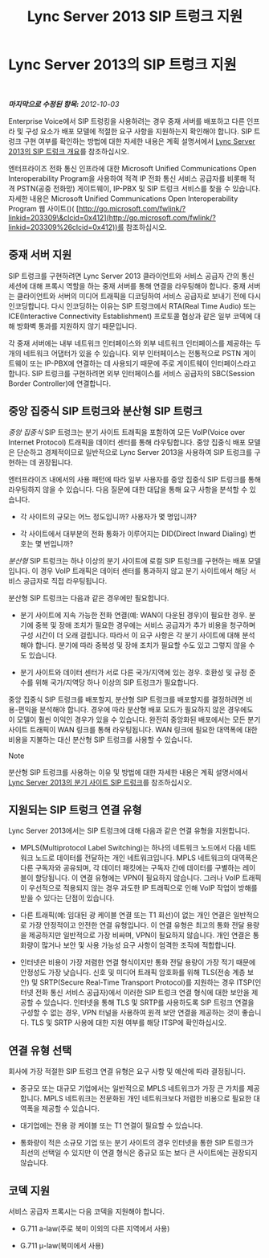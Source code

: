 ﻿---
title: Lync Server 2013 SIP 트렁크 지원
TOCTitle: SIP 트렁크 지원
ms:assetid: e3042831-e8d8-4ea2-baa2-1a697401ffa0
ms:mtpsurl: https://technet.microsoft.com/ko-kr/library/Gg399005(v=OCS.15)
ms:contentKeyID: 49305313
ms.date: 08/10/2015
mtps_version: v=OCS.15
ms.translationtype: HT
---

# Lync Server 2013의 SIP 트렁크 지원

 

_**마지막으로 수정된 항목:** 2012-10-03_

Enterprise Voice에서 SIP 트렁킹을 사용하려는 경우 중재 서버를 배포하고 다른 인프라 및 구성 요소가 배포 모델에 적절한 요구 사항을 지원하는지 확인해야 합니다. SIP 트렁크 구현 여부를 확인하는 방법에 대한 자세한 내용은 계획 설명서에서 [Lync Server 2013의 SIP 트렁크 개요](lync-server-2013-overview-of-sip-trunking.md)를 참조하십시오.

엔터프라이즈 전화 통신 인프라에 대한 Microsoft Unified Communications Open Interoperability Program을 사용하여 적격 IP 전화 통신 서비스 공급자를 비롯해 적격 PSTN(공중 전화망) 게이트웨이, IP-PBX 및 SIP 트렁크 서비스를 찾을 수 있습니다. 자세한 내용은 Microsoft Unified Communications Open Interoperability Program 웹 사이트()( [http://go.microsoft.com/fwlink/?linkid=203309\&clcid=0x412](http://go.microsoft.com/fwlink/?linkid=203309%26clcid=0x412))를 참조하십시오.

## 중재 서버 지원

SIP 트렁크를 구현하려면 Lync Server 2013 클라이언트와 서비스 공급자 간의 통신 세션에 대해 프록시 역할을 하는 중재 서버를 통해 연결을 라우팅해야 합니다. 중재 서버는 클라이언트와 서버의 미디어 트래픽을 디코딩하여 서비스 공급자로 보내기 전에 다시 인코딩합니다. 다시 인코딩하는 이유는 SIP 트렁크에서 RTA(Real Time Audio) 또는 ICE(Interactive Connectivity Establishment) 프로토콜 협상과 같은 일부 코덱에 대해 방화벽 통과를 지원하지 않기 때문입니다.

각 중재 서버에는 내부 네트워크 인터페이스와 외부 네트워크 인터페이스를 제공하는 두 개의 네트워크 어댑터가 있을 수 있습니다. 외부 인터페이스는 전통적으로 PSTN 게이트웨이 또는 IP-PBX에 연결하는 데 사용되기 때문에 주로 게이트웨이 인터페이스라고 합니다. SIP 트렁크를 구현하려면 외부 인터페이스를 서비스 공급자의 SBC(Session Border Controller)에 연결합니다.

## 중앙 집중식 SIP 트렁크와 분산형 SIP 트렁크

*중앙 집중식* SIP 트렁크는 분기 사이트 트래픽을 포함하여 모든 VoIP(Voice over Internet Protocol) 트래픽을 데이터 센터를 통해 라우팅합니다. 중앙 집중식 배포 모델은 단순하고 경제적이므로 일반적으로 Lync Server 2013을 사용하여 SIP 트렁크를 구현하는 데 권장됩니다.

엔터프라이즈 내에서의 사용 패턴에 따라 일부 사용자를 중앙 집중식 SIP 트렁크를 통해 라우팅하지 않을 수 있습니다. 다음 질문에 대한 대답을 통해 요구 사항을 분석할 수 있습니다.

  - 각 사이트의 규모는 어느 정도입니까? 사용자가 몇 명입니까?

  - 각 사이트에서 대부분의 전화 통화가 이루어지는 DID(Direct Inward Dialing) 번호는 몇 번입니까?

*분산형* SIP 트렁크는 하나 이상의 분기 사이트에 로컬 SIP 트렁크를 구현하는 배포 모델입니다. 이 경우 VoIP 트래픽은 데이터 센터를 통과하지 않고 분기 사이트에서 해당 서비스 공급자로 직접 라우팅됩니다.

분산형 SIP 트렁크는 다음과 같은 경우에만 필요합니다.

  - 분기 사이트에 지속 가능한 전화 연결(예: WAN이 다운된 경우)이 필요한 경우. 분기에 중복 및 장애 조치가 필요한 경우에는 서비스 공급자가 추가 비용을 청구하며 구성 시간이 더 오래 걸립니다. 따라서 이 요구 사항은 각 분기 사이트에 대해 분석해야 합니다. 분기에 따라 중복성 및 장애 조치가 필요할 수도 있고 그렇지 않을 수도 있습니다.

  - 분기 사이트와 데이터 센터가 서로 다른 국가/지역에 있는 경우. 호환성 및 규정 준수를 위해 국가/지역당 하나 이상의 SIP 트렁크가 필요합니다.

중앙 집중식 SIP 트렁크를 배포할지, 분산형 SIP 트렁크를 배포할지를 결정하려면 비용-편익을 분석해야 합니다. 경우에 따라 분산형 배포 모드가 필요하지 않은 경우에도 이 모델이 훨씬 이익인 경우가 있을 수 있습니다. 완전히 중앙화된 배포에서는 모든 분기 사이트 트래픽이 WAN 링크를 통해 라우팅됩니다. WAN 링크에 필요한 대역폭에 대한 비용을 지불하는 대신 분산형 SIP 트렁크를 사용할 수 있습니다.


> [!NOTE]
> 분산형 SIP 트렁크를 사용하는 이유 및 방법에 대한 자세한 내용은 계획 설명서에서 <A href="lync-server-2013-branch-site-sip-trunking.md">Lync Server 2013의 분기 사이트 SIP 트렁크</A>를 참조하십시오.



## 지원되는 SIP 트렁크 연결 유형

Lync Server 2013에서는 SIP 트렁크에 대해 다음과 같은 연결 유형을 지원합니다.

  - MPLS(Multiprotocol Label Switching)는 하나의 네트워크 노드에서 다음 네트워크 노드로 데이터를 전달하는 개인 네트워크입니다. MPLS 네트워크의 대역폭은 다른 구독자와 공유되며, 각 데이터 패킷에는 구독자 간에 데이터를 구별하는 레이블이 할당됩니다. 이 연결 유형에는 VPN이 필요하지 않습니다. 그러나 VoIP 트래픽이 우선적으로 적용되지 않는 경우 과도한 IP 트래픽으로 인해 VoIP 작업이 방해를 받을 수 있다는 단점이 있습니다.

  - 다른 트래픽(예: 임대된 광 케이블 연결 또는 T1 회선)이 없는 개인 연결은 일반적으로 가장 안정적이고 안전한 연결 유형입니다. 이 연결 유형은 최고의 통화 전달 용량을 제공하지만 일반적으로 가장 비싸며, VPN이 필요하지 않습니다. 개인 연결은 통화량이 많거나 보안 및 사용 가능성 요구 사항이 엄격한 조직에 적합합니다.

  - 인터넷은 비용이 가장 저렴한 연결 형식이지만 통화 전달 용량이 가장 적기 때문에 안정성도 가장 낮습니다. 신호 및 미디어 트래픽 암호화를 위해 TLS(전송 계층 보안) 및 SRTP(Secure Real-Time Transport Protocol)를 지원하는 경우 ITSP(인터넷 전화 통신 서비스 공급자)에서 이러한 SIP 트렁크 연결 형식에 대한 보안을 제공할 수 있습니다. 인터넷을 통해 TLS 및 SRTP를 사용하도록 SIP 트렁크 연결을 구성할 수 없는 경우, VPN 터널을 사용하여 원격 보안 연결을 제공하는 것이 좋습니다. TLS 및 SRTP 사용에 대한 지원 여부를 해당 ITSP에 확인하십시오.

## 연결 유형 선택

회사에 가장 적절한 SIP 트렁크 연결 유형은 요구 사항 및 예산에 따라 결정됩니다.

  - 중규모 또는 대규모 기업에서는 일반적으로 MPLS 네트워크가 가장 큰 가치를 제공합니다. MPLS 네트워크는 전문화된 개인 네트워크보다 저렴한 비용으로 필요한 대역폭을 제공할 수 있습니다.

  - 대기업에는 전용 광 케이블 또는 T1 연결이 필요할 수 있습니다.

  - 통화량이 적은 소규모 기업 또는 분기 사이트의 경우 인터넷을 통한 SIP 트렁크가 최선의 선택일 수 있지만 이 연결 형식은 중규모 또는 보다 큰 사이트에는 권장되지 않습니다.

## 코덱 지원

서비스 공급자 프록시는 다음 코덱을 지원해야 합니다.

  - G.711 a-law(주로 북미 이외의 다른 지역에서 사용)

  - G.711 μ-law(북미에서 사용)

